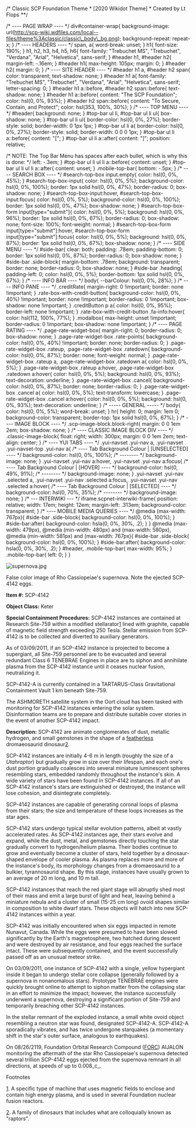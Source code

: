 /\* Classic SCP Foundation Theme \* \[2020 Wikidot Theme\] \* Created by Lt Flops \*\*/
 
/\* ---- PAGE WRAP ---- \*/ div#container-wrap{ background-image: url(http://scp-wiki.wdfiles.com/local--files/theme%3Aclassic/classic\_body\_bg.png); background-repeat: repeat-x; } /\* ---- HEADERS ---- \*/ span, a{ word-break: unset; } h1{ font-size: 190%; } h1, h2, h3, h4, h5, h6{ font-family: "Trebuchet MS", "Trebuchet", "Verdana", "Arial", "Helvetica", sans-serif; } #header h1, #header h2{ margin-left: -.16em; } #header h1{ max-height: 105px; margin: 0; } #header h2{ margin: 0; } /\* ---- SITE HEADER ---- \*/ #header h1 a, #header h2 span{ color: transparent; text-shadow: none; } #header h1 a{ font-family: "Trebuchet MS", "Trebuchet", "Verdana", "Arial", "Helvetica", sans-serif; letter-spacing: 0; } #header h1 a::before, #header h2 span::before{ text-shadow: none; } #header h1 a::before{ content: "The SCP Foundation"; color: hsl(0, 0%, 93%); } #header h2 span::before{ content: "To Secure, Contain, and Protect"; color: hsl(353, 100%, 30%); } /\* ---- TOP MENU ---- \*/ #header{ background: none; } #top-bar ul li, #top-bar ul li ul{ box-shadow: none; } #top-bar ul li ul{ border-color: hsl(0, 0%, 27%); border-style: solid; border-width: 0 1px 1px; } #top-bar ul li a{ border-color: hsl(0, 0%, 27%); border-style: solid; border-width: 0 0 0 1px; } #top-bar ul li a::before{ content: "\["; } #top-bar ul li a::after{ content: "\]"; position: relative;
 
/\* NOTE: The Top Bar Menu has spaces after each bullet, which is why this is done: \*/ left: -.3em; } #top-bar ul li ul li a::before{ content: unset; } #top-bar ul li ul li a::after{ content: unset; } .mobile-top-bar{ bottom: -.5px; } /\* ---- SEARCH BOX ---- \*/ #search-top-box input.empty{ color: hsl(0, 0%, 45%); } #search-top-box-input{ color: hsl(0, 0%, 5%); background-color: hsl(0, 0%, 100%); border: 1px solid hsl(0, 0%, 47%); border-radius: 0; box-shadow: none; } #search-top-box-input:hover, #search-top-box-input:focus{ color: hsl(0, 0%, 5%); background-color: hsl(0, 0%, 100%); border: 1px solid hsl(0, 0%, 47%); box-shadow: none; } #search-top-box-form input\[type\="submit"\]{ color: hsl(0, 0%, 5%); background: hsl(0, 0%, 96%); border: 1px solid hsl(0, 0%, 67%); border-radius: 0; box-shadow: none; font-size: 100%; font-weight: normal; } #search-top-box-form input\[type\="submit"\]:hover, #search-top-box-form input\[type\="submit"\]:focus{ color: hsl(0, 0%, 5%); background: hsl(0, 0%, 87%); border: 1px solid hsl(0, 0%, 67%); box-shadow: none; } /\* ---- SIDE MENU ---- \*/ #side-bar{ clear: both; padding: .78em; padding-bottom: 0; border: 1px solid hsl(0, 0%, 87%); border-radius: 0; box-shadow: none; } #side-bar .side-block{ margin-bottom: .78em; background: transparent; border: none; border-radius: 0; box-shadow: none; } #side-bar .heading{ padding-left: 0; color: hsl(0, 0%, 5%); border-bottom: 1px solid hsl(0, 0%, 67%); } /\* ---- INFO BAR ---- \*/ body{ --barColour: hsl(0, 0%, 28%); } /\* ---- INFO PANE ---- \*/ .creditRate{ margin-right: 0 !important; border: none !important; } .rate-box-with-credit-button{ background-color: hsl(0, 0%, 40%) !important; border: none !important; border-radius: 0 !important; box-shadow: none !important; } .creditButton p a{ color: hsl(0, 0%, 95%); border-left: none !important; } .rate-box-with-credit-button .fa-info:hover{ color: hsl(112, 100%, 77%); } .modalbox{ max-height: unset !important; border-radius: 0 !important; box-shadow: none !important; } /\* ---- PAGE RATING ---- \*/ .page-rate-widget-box{ margin-right: 0; border-radius: 0; box-shadow: none; } .page-rate-widget-box .rate-points{ background-color: hsl(0, 0%, 40%) !important; border: none; border-radius: 0; } .page-rate-widget-box .rateup, .page-rate-widget-box .ratedown{ background-color: hsl(0, 0%, 87%); border: none; font-weight: normal; } .page-rate-widget-box .rateup a, .page-rate-widget-box .ratedown a{ color: hsl(0, 0%, 5%); } .page-rate-widget-box .rateup a:hover, .page-rate-widget-box .ratedown a:hover{ color: hsl(0, 0%, 5%); background: hsl(0, 0%, 93%); text-decoration: underline; } .page-rate-widget-box .cancel{ background-color: hsl(0, 0%, 87%); border: none; border-radius: 0; } .page-rate-widget-box .cancel a{ color: hsl(0, 0%, 5%); text-transform: lowercase; } .page-rate-widget-box .cancel a:hover{ color: hsl(0, 0%, 5%); background: hsl(0, 0%, 93%); text-decoration: underline; } /\* ----- GENERAL ----- \*/ body{ color: hsl(0, 0%, 5%); word-break: unset; } hr{ height: 0; margin: 1em 0; background-color: transparent; border-top: 1px solid hsl(0, 0%, 67%); } /\* ---- IMAGE BLOCK ---- \*/ .scp-image-block.block-right{ margin: 0 0 1em 2em; box-shadow: none; } /\* ---- CLASSIC IMAGE BLOCK DIV ---- \*/ .classic-image-block{ float: right; width: 300px; margin: 0 0 1em 2em; text-align: center; } /\* ---- YUI TABS ---- \*/ .yui-navset .yui-nav a, .yui-navset .yui-navset-top .yui-nav a{ /\* ---- Tab Background Colour | \[UNSELECTED\] ---- \*/ background-color: hsl(0, 0%, 100%);
    /\* -------- \*/ background-image: none; } .yui-navset .yui-nav a:hover, .yui-navset .yui-nav a:focus{ /\* ---- Tab Background Colour | \[HOVER\] ---- \*/ background-color: hsl(0, 49%, 91%);
    /\* -------- \*/ background-image: none; } .yui-navset .yui-nav .selected a, .yui-navset .yui-nav .selected a:focus, .yui-navset .yui-nav .selected a:hover{ /\* ---- Tab Background Colour | \[SELECTED\] ---- \*/ background-color: hsl(0, 70%, 35%);
    /\* -------- \*/ background-image: none; } /\* --- INTERWIKI --- \*/ iframe.scpnet-interwiki-frame{ position: relative; width: 17em; height: 12em; margin-left: .313em; background-color: transparent; } /\* ---- MOBILE MEDIA QUERIES ---- \*/ @media (max-width: 767px){ #side-bar .side-block{ background-color: hsl(0, 0%, 100%); } #side-bar:after{ background-color: hsla(0, 0%, 30%, .2); } } @media (max-width: 479px), @media (min-width: 480px) and (max-width: 580px), @media (min-width: 581px) and (max-width: 767px){ #side-bar .side-block{ background-color: hsl(0, 0%, 100%); } #side-bar:after{ background-color: hsla(0, 0%, 30%, .2); } #header, .mobile-top-bar{ max-width: 95%; } .mobile-top-bar{ left: 0; } }

![supernova.jpg](http://scp-wiki.wdfiles.com/local--files/scp-4142/supernova.jpg)

False color image of Rho Cassiopeiae's supernova. Note the ejected SCP-4142 eggs.

**Item #:** SCP-4142

**Object Class:** Keter

**Special Containment Procedures:** SCP-4142 instances are contained at Research Site-759 within a modified stellarator[1](javascript:;) lined with graphite, capable of magnetic field strength exceeding 250 Tesla. Stellar emission from SCP-4142 is to be collected and diverted to auxiliary generators.

As of 03/09/2011, if an SCP-4142 instance is projected to become a supergiant, all Site-759 personnel are to be evacuated and several redundant Class 6 TENEBRAE Engines in place are to siphon and annihilate plasma from the SCP-4142 instance until it ceases nuclear fusion, neutralizing it.

SCP-4142-A is currently contained in a TARTARUS-Class Gravitational Containment Vault 1 km beneath Site-759.

The ASHMORETH satellite system in the Oort cloud has been tasked with monitoring for SCP-4142 instances entering the solar system. Disinformation teams are to prepare and distribute suitable cover stories in the event of another SCP-4142 impact.

**Description:** SCP-4142 are animate conglomerates of dust, metallic hydrogen, and small gemstones in the shape of a [featherless](/scp-4041) dromaeosaurid dinosaur[2](javascript:;).

SCP-4142 instances are initially 4-6 m in length (roughly the size of a _Utahraptor_) but gradually grow in size over their lifespan, and each one's dust portion gradually coalesces into several miniature luminescent spheres resembling stars, embedded randomly throughout the instance's skin. A wide variety of stars have been found in SCP-4142 instances. If all of an SCP-4142 instance's stars are extinguished or destroyed, the instance will lose cohesion, and disintegrate completely.

SCP-4142 instances are capable of generating coronal loops of plasma from their stars; the size and temperature of these loops increases as the star ages.

SCP-4142 stars undergo typical stellar evolution patterns, albeit at vastly accelerated rates. As SCP-4142 instances age, their stars evolve and expand, while the dust, metal, and gemstones directly touching the star gradually convert to hydrogen/helium plasma. Their bodies continue to grow and eventually become a cluster of stars, held together by a dinosaur-shaped envelope of cooler plasma. As plasma replaces more and more of the instance's body, its morphology changes from a dromaeosaurid to a bulkier, tyrannosaurid shape. By this stage, instances have usually grown to an average of 20 m long, and 10 m tall.

SCP-4142 instances that reach the red giant stage will abruptly shed most of their mass and emit a large burst of light and heat, leaving behind a miniature nebula and a cluster of small (15-25 cm long) ovoid shapes similar in composition to white dwarf stars. These objects will hatch into new SCP-4142 instances within a year.

SCP-4142 was initially encountered when six eggs impacted in remote Nunavut, Canada. While the eggs were presumed to have been slowed significantly by the Earth's magnetosphere, two hatched during descent and were destroyed by air resistance, and four eggs reached the surface intact. These were subsequently contained, and the event successfully passed off as an unusual meteor strike.

On 03/09/2011, one instance of SCP-4142 with a single, yellow hypergiant inside it began to undergo stellar core collapse (generally followed by a supernova in nonanomalous stars). Prototype TENEBRAE engines were quickly brought online to attempt to siphon matter from the collapsing star in an effort to minimize the impact; however, the instance successfully underwent a supernova, destroying a significant portion of Site-759 and temporarily breaching other SCP-4142 instances.

In the stellar remnant of the exploded instance, a small white ovoid object resembling a neutron star was found, designated SCP-4142-A. SCP-4142-A sporadically vibrates, and has twice undergone starquakes (a momentary shift in the star's outer surface, analogous to earthquakes).

On 08/26/2119, Foundation Orbital Research Compound ([FORC](/sotmhub)) AIJALON monitoring the aftermath of the star Rho Cassiopeiae's supernova detected several trillion SCP-4142 eggs ejected from the supernova remnant in all directions, at speeds of up to 0.008_c_.

Footnotes

[1](javascript:;). A specific type of machine that uses magnetic fields to enclose and contain high energy plasma, and is used in several Foundation nuclear fusion reactors.

[2](javascript:;). A family of dinosaurs that includes what are colloquially known as "raptors".